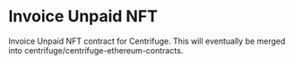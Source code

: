 # Invoice Unpaid NFT 
Invoice Unpaid NFT contract for Centrifuge. This will eventually be merged into centrifuge/centrifuge-ethereum-contracts. 
